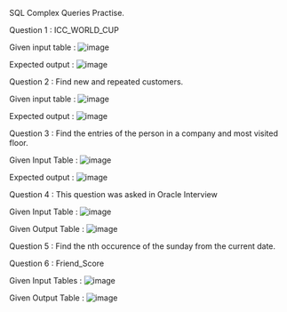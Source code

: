 SQL Complex Queries Practise.

Question 1 : ICC_WORLD_CUP

Given input table : ![image](https://user-images.githubusercontent.com/72154374/215006398-ce6834d6-0ca5-4737-afb7-67e280db7112.png)

Expected output : ![image](https://user-images.githubusercontent.com/72154374/215006430-a63adfb3-b02a-40e0-bc97-7cc7d2481c23.png)

Question 2 : Find new and repeated customers.

Given input table : ![image](https://user-images.githubusercontent.com/72154374/215022589-351368c2-f2ca-48cf-8bca-439699fe0645.png)

Expected output : ![image](https://user-images.githubusercontent.com/72154374/215033643-0fccef6a-22b2-4c74-bad5-58d80cf94a70.png)

Question 3 : Find the entries of the person in a company and most visited floor.

Given Input Table : ![image](https://user-images.githubusercontent.com/72154374/215239896-fa80f54c-e8c9-4aa7-a028-b84d34a9cd21.png)

Expected output : ![image](https://user-images.githubusercontent.com/72154374/215241758-7fcde8cc-2467-42d7-a58a-e0cc06c2c99c.png)

Question 4 : This question was asked in Oracle Interview

Given Input Table : ![image](https://user-images.githubusercontent.com/72154374/215242155-44ac3283-663b-4fd5-bce1-54e5033dcb45.png)

Given Output Table : ![image](https://user-images.githubusercontent.com/72154374/215242170-2517caf7-b3f5-41a1-bfde-5ef743e7cce1.png)

Question 5 : Find the nth occurence of the sunday from the current date.

Question 6 : Friend_Score

Given Input Tables : ![image](https://user-images.githubusercontent.com/72154374/219876383-64106e66-e42e-492d-9a45-3a8e5aa002b7.png)

Given Output Table : ![image](https://user-images.githubusercontent.com/72154374/219876981-9d074ab4-2aaf-4b51-8a50-e5125fe4b646.png)

